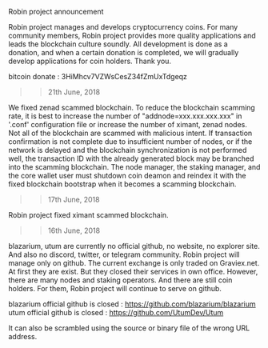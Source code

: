Robin project announcement  
  
Robin project manages and develops cryptocurrency coins. For many community members, Robin project provides more quality applications and leads the blockchain culture soundly. All development is done as a donation, and when a certain donation is completed, we will gradually develop applications for coin holders. Thank you.  
  
bitcoin donate : 3HiMhcv7VZWsCesZ34fZmUxTdgeqz  
  
>> 21th June, 2018  
  
We fixed zenad scammed blockchain. To reduce the blockchain scamming rate, it is best to increase the number of "addnode=xxx.xxx.xxx.xxx" in '.conf' configuration file or increase the number of ximant, zenad nodes. Not all of the blockchain are scammed with malicious intent. If transaction confirmation is not complete due to insufficient number of nodes, or if the network is delayed and the blockchain synchronization is not performed well, the transaction ID with the already generated block may be branched into the scamming blockchain. The node manager, the staking manager, and the core wallet user must shutdown coin deamon and reindex it with the fixed blockchain bootstrap when it becomes a scamming blockchain.
  
>> 17th June, 2018  
  
Robin project fixed ximant scammed blockchain.  
  
>> 16th June, 2018  
  
blazarium, utum are currently no official github, no website, no explorer site. And also no discord, twitter, or telegram community. Robin project will manage only on github. The current exchange is only traded on Graviex.net. At first they are exist. But they closed their services in own office. However, there are many nodes and staking operators. And there are still coin holders. For them, Robin project will continue to serve on github.  
    
blazarium official github is closed : https://github.com/blazarium/blazarium  
utum official github is closed : https://github.com/UtumDev/Utum  

It can also be scrambled using the source or binary file of the wrong URL address. 
